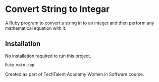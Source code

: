 # Convert String to Integar
A Ruby program to convert a string in to an integer and then perform any mathematical equation with it.

## Installation
No installation required to run this project.
```
Ruby main.cpp
```

Created as part of TechTalent Academy Women in Software course.